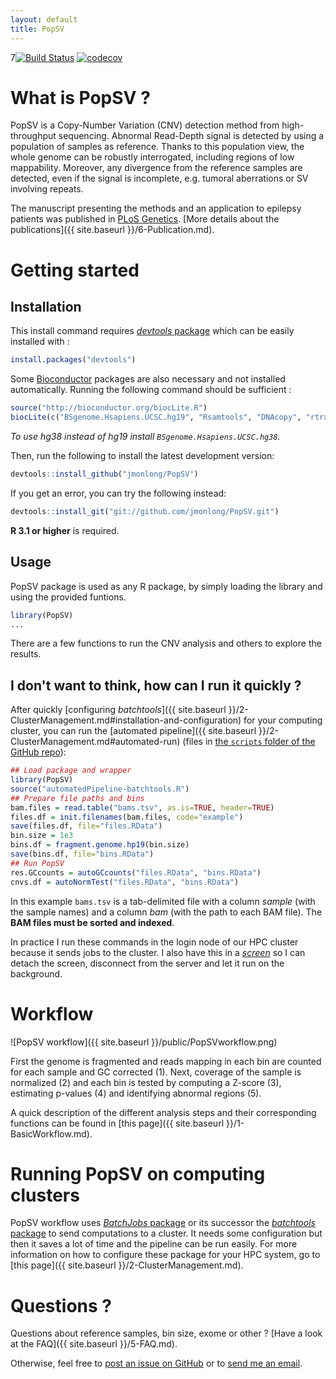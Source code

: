 ```yaml
---
layout: default
title: PopSV
---
```


7[![Build Status](https://travis-ci.org/jmonlong/PopSV.svg?branch=master)](https://travis-ci.org/jmonlong/PopSV)
[![codecov](https://codecov.io/gh/jmonlong/PopSV/branch/master/graph/badge.svg)](https://codecov.io/gh/jmonlong/PopSV)

# What is PopSV ?

PopSV is a Copy-Number Variation (CNV) detection method from high-throughput sequencing. 
Abnormal Read-Depth signal is detected by using a population of samples as reference. 
Thanks to this population view, the whole genome can be robustly interrogated, including regions of low mappability. 
Moreover, any divergence from the reference samples are detected, even if the signal is incomplete, e.g. tumoral aberrations or SV involving repeats.

The manuscript presenting the methods and an application to epilepsy patients was published in [PLoS Genetics](http://journals.plos.org/plosgenetics/article?id=10.1371/journal.pgen.1007285). [More details about the publications]({{ site.baseurl }}/6-Publication.md).

# Getting started

## Installation

This install command requires [*devtools* package](https://github.com/hadley/devtools) which can be easily installed with :

```r
install.packages("devtools")
```

Some [Bioconductor](http://bioconductor.org/) packages are also necessary and not installed automatically. Running the following command should be sufficient :

```r
source("http://bioconductor.org/biocLite.R")
biocLite(c("BSgenome.Hsapiens.UCSC.hg19", "Rsamtools", "DNAcopy", "rtracklayer"))
```

*To use hg38 instead of hg19 install `BSgenome.Hsapiens.UCSC.hg38`.*

Then, run the following to install the latest development version:

```r
devtools::install_github("jmonlong/PopSV")
```

If you get an error, you can try the following instead:

```r
devtools::install_git("git://github.com/jmonlong/PopSV.git")
```

**R 3.1 or higher** is required.


## Usage

PopSV package is used as any R package, by simply loading the library and using the provided funtions.

```r
library(PopSV)
...
```

There are a few functions to run the CNV analysis and others to explore the results.

## I don't want to think, how can I run it quickly ?

After quickly [configuring *batchtools*]({{ site.baseurl }}/2-ClusterManagement.md#installation-and-configuration) for your computing cluster, you can run the [automated pipeline]({{ site.baseurl }}/2-ClusterManagement.md#automated-run) (files in [the `scripts` folder of the GitHub repo](https://github.com/jmonlong/PopSV/tree/master/scripts/batchtools)):

```r
## Load package and wrapper
library(PopSV)
source("automatedPipeline-batchtools.R")
## Prepare file paths and bins
bam.files = read.table("bams.tsv", as.is=TRUE, header=TRUE)
files.df = init.filenames(bam.files, code="example")
save(files.df, file="files.RData")
bin.size = 1e3
bins.df = fragment.genome.hp19(bin.size)
save(bins.df, file="bins.RData")
## Run PopSV
res.GCcounts = autoGCcounts("files.RData", "bins.RData")
cnvs.df = autoNormTest("files.RData", "bins.RData")
```

In this example `bams.tsv` is a tab-delimited file with a column *sample* (with the sample names) and a column *bam* (with the path to each BAM file). The **BAM files must be sorted and indexed**.

In practice I run these commands in the login node of our HPC cluster because it sends jobs to the cluster. 
I also have this in a [*screen*](https://www.gnu.org/software/screen/manual/screen.html) so I can detach the screen, disconnect from the server and let it run on the background.

# Workflow

![PopSV workflow]({{ site.baseurl }}/public/PopSVworkflow.png)

First the genome is fragmented and reads mapping in each bin are counted for each sample and GC corrected (1). Next, coverage of the sample is normalized (2) and each bin is tested by computing a Z-score (3), estimating p-values (4) and identifying abnormal regions (5).

A quick description of the different analysis steps and their corresponding functions can be found in [this page]({{ site.baseurl }}/1-BasicWorkflow.md).


# Running PopSV on computing clusters

PopSV workflow uses [*BatchJobs* package](https://github.com/tudo-r/BatchJobs) or its successor the [*batchtools* package](https://mllg.github.io/batchtools/) to send computations to a cluster. 
It needs some configuration but then it saves a lot of time and the pipeline can be run easily. 
For more information on how to configure these package for your HPC system, go to [this page]({{ site.baseurl }}/2-ClusterManagement.md).

# Questions ?

Questions about reference samples, bin size, exome or other ? [Have a look at the FAQ]({{ site.baseurl }}/5-FAQ.md).

Otherwise, feel free to [post an issue on GitHub](https://github.com/jmonlong/PopSV/issues) or to [send me an email](mailto:jean.monlong@mail.mcgill.ca).
